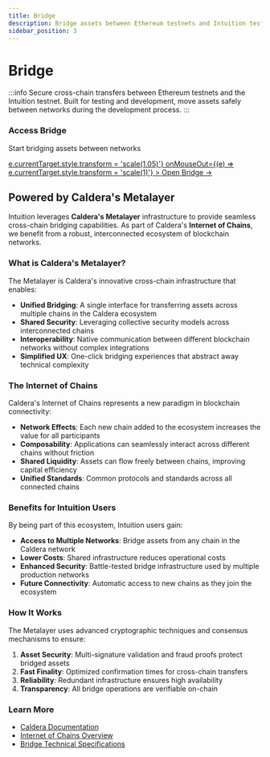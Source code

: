 ```yaml
---
title: Bridge
description: Bridge assets between Ethereum testnets and Intuition testnet
sidebar_position: 3
---
```


# Bridge

:::info
Secure cross-chain transfers between Ethereum testnets and the Intuition testnet. Built for testing and development, move assets safely between networks during the development process.
:::

<div style={{
  padding: '2rem',
  borderRadius: '12px',
  background: 'linear-gradient(135deg, #6B73FF 0%, #000DFF 100%)',
  textAlign: 'center',
  margin: '2rem 0'
}}>
  <h3 style={{ color: 'white', marginBottom: '1rem' }}>
    Access Bridge
  </h3>
  <p style={{ color: 'rgba(255,255,255,0.9)', marginBottom: '1.5rem' }}>
    Start bridging assets between networks
  </p>
  <a
    href="https://intuition-testnet.hub.caldera.xyz/"
    target="_blank"
    rel="noopener noreferrer"
    style={{
      display: 'inline-block',
      padding: '12px 32px',
      backgroundColor: 'white',
      color: '#6B73FF',
      borderRadius: '8px',
      textDecoration: 'none',
      fontWeight: 'bold',
      fontSize: '1.1rem',
      transition: 'transform 0.2s',
    }}
    onMouseOver={(e) => e.currentTarget.style.transform = 'scale(1.05)'}
    onMouseOut={(e) => e.currentTarget.style.transform = 'scale(1)'}
  >
    Open Bridge →
  </a>
</div>

## Powered by Caldera's Metalayer

Intuition leverages **Caldera's Metalayer** infrastructure to provide seamless cross-chain bridging capabilities. As part of Caldera's **Internet of Chains**, we benefit from a robust, interconnected ecosystem of blockchain networks.

### What is Caldera's Metalayer?

The Metalayer is Caldera's innovative cross-chain infrastructure that enables:

- **Unified Bridging**: A single interface for transferring assets across multiple chains in the Caldera ecosystem
- **Shared Security**: Leveraging collective security models across interconnected chains
- **Interoperability**: Native communication between different blockchain networks without complex integrations
- **Simplified UX**: One-click bridging experiences that abstract away technical complexity

### The Internet of Chains

Caldera's Internet of Chains represents a new paradigm in blockchain connectivity:

- **Network Effects**: Each new chain added to the ecosystem increases the value for all participants
- **Composability**: Applications can seamlessly interact across different chains without friction
- **Shared Liquidity**: Assets can flow freely between chains, improving capital efficiency
- **Unified Standards**: Common protocols and standards across all connected chains

### Benefits for Intuition Users

By being part of this ecosystem, Intuition users gain:

- **Access to Multiple Networks**: Bridge assets from any chain in the Caldera network
- **Lower Costs**: Shared infrastructure reduces operational costs
- **Enhanced Security**: Battle-tested bridge infrastructure used by multiple production networks
- **Future Connectivity**: Automatic access to new chains as they join the ecosystem

### How It Works

The Metalayer uses advanced cryptographic techniques and consensus mechanisms to ensure:

1. **Asset Security**: Multi-signature validation and fraud proofs protect bridged assets
2. **Fast Finality**: Optimized confirmation times for cross-chain transfers
3. **Reliability**: Redundant infrastructure ensures high availability
4. **Transparency**: All bridge operations are verifiable on-chain

### Learn More

- [Caldera Documentation](https://docs.caldera.xyz)
- [Internet of Chains Overview](https://caldera.xyz/internet-of-chains)
- [Bridge Technical Specifications](https://docs.caldera.xyz/metalayer) 